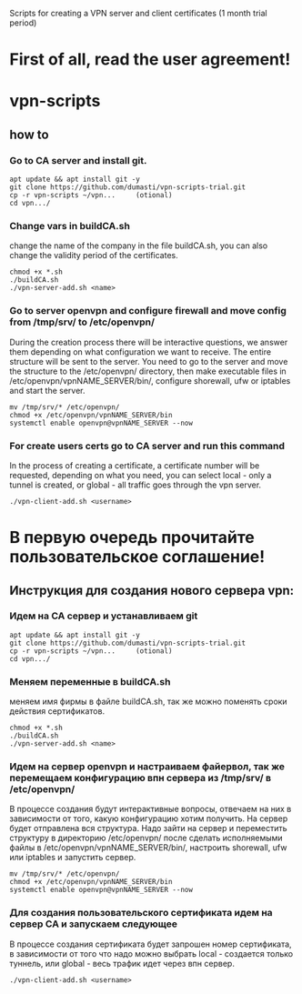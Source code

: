 Scripts for creating a VPN server and client certificates (1 month trial period) 
# First of all, read the user agreement!
# vpn-scripts
## how to
### Go to CA server and install git.
```
apt update && apt install git -y
git clone https://github.com/dumasti/vpn-scripts-trial.git
cp -r vpn-scripts ~/vpn...     (otional)
cd vpn.../
```
### Change vars in buildCA.sh
change the name of the company in the file buildCA.sh, you can also change the validity period of the certificates.
```
chmod +x *.sh
./buildCA.sh
./vpn-server-add.sh <name>
```

### Go to server openvpn and configure firewall and move config from /tmp/srv/ to /etc/openvpn/
During the creation process there will be interactive questions, we answer them depending on what configuration we want to receive.
The entire structure will be sent to the server. You need to go to the server and move the structure to the /etc/openvpn/ directory, then make executable files in /etc/openvpn/vpnNAME_SERVER/bin/, configure shorewall, ufw or iptables and start the server.
```
mv /tmp/srv/* /etc/openvpn/
chmod +x /etc/openvpn/vpnNAME_SERVER/bin
systemctl enable openvpn@vpnNAME_SERVER --now
```

### For create users certs go to CA server and run this command
In the process of creating a certificate, a certificate number will be requested, depending on what you need, you can select local - only a tunnel is created, or global - all traffic goes through the vpn server.
```
./vpn-client-add.sh <username>
```

# В первую очередь прочитайте пользовательское соглашение!
## Инструкция для создания нового сервера vpn:
### Идем на CA сервер и устанавливаем git
```
apt update && apt install git -y
git clone https://github.com/dumasti/vpn-scripts-trial.git
cp -r vpn-scripts ~/vpn...     (otional)
cd vpn.../
```

### Меняем переменные в buildCA.sh
меняем имя фирмы в файле buildCA.sh, так же можно поменять сроки действия сертификатов.
```
chmod +x *.sh
./buildCA.sh
./vpn-server-add.sh <name>
```

### Идем на сервер openvpn и настраиваем файервол, так же перемещаем конфигурацию впн сервера из /tmp/srv/ в /etc/openvpn/
В процессе создания будут интерактивные вопросы, отвечаем на них в зависимости от того, какую конфигурацию хотим получить.
На сервер будет отправлена вся структура. Надо зайти на сервер и переместить структуру в директорию /etc/openvpn/ после сделать исполняемыми файлы в /etc/openvpn/vpnNAME_SERVER/bin/, настроить shorewall, ufw или iptables и запустить сервер.
```
mv /tmp/srv/* /etc/openvpn/
chmod +x /etc/openvpn/vpnNAME_SERVER/bin
systemctl enable openvpn@vpnNAME_SERVER --now
```

### Для создания пользовательского сертификата идем на сервер CA и запускаем следующее
В процессе создания сертификата будет запрошен номер сертификата, в зависимости от того что надо можно выбрать local - создается только туннель, или global - весь трафик идет через впн сервер.
```
./vpn-client-add.sh <username>
```
